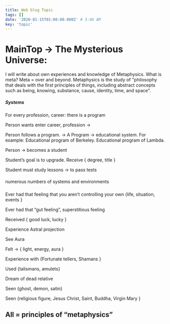 ```yaml
---
title: Web blog Topic
tags: []
date: '2020-01-15T01:00:00.000Z' # 3:40 AM
key: 'topic'
---
```


# MainTop → The Mysterious Universe:

I will write about own experiences and knowledge of Metaphysics. What is meta? Meta = over and beyond.  Metaphysics is the study of "philosophy that deals with the first principles of things, including abstract concepts such as being, knowing, substance, cause, identity, time, and space".

##### Systems

For every profession, career: there is a program

Person wants enter career, profession → 

Person follows a program. -> A Program -> educational system. For example: Educational program of Berkeley. Educational program of Lambda.

Person → becomes a student


Student’s goal is to upgrade. Receive { degree, title }


Student must study lessons -> to pass tests

#### 

numerous numbers of systems and environments 

##### 

Ever had that feeling that you aren’t controlling your own {life, situation, events }

Ever had that “gut feeling”, superstitious feeling

Received { good luck, lucky }

Experience Astral projection 

See Aura

Felt -> { light, energy, aura }

Experience with {Fortunate tellers, Shamans }

Used {talismans, amulets}

Dream of dead relative

Seen {ghost, demon, satin}

Seen {religious figure, Jesus Christ, Saint, Buddha, Virgin Mary }

## All = principles of “metaphysics”
